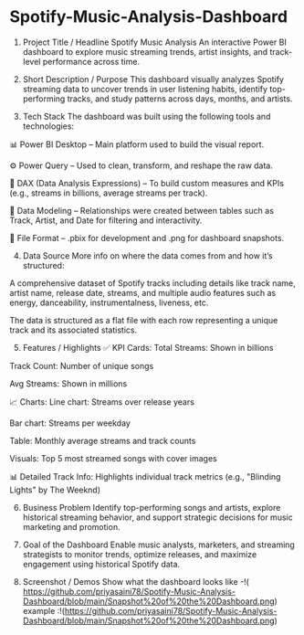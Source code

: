 # Spotify-Music-Analysis-Dashboard 
1. Project Title / Headline
Spotify Music Analysis
An interactive Power BI dashboard to explore music streaming trends, artist insights, and track-level performance across time.

2. Short Description / Purpose
This dashboard visually analyzes Spotify streaming data to uncover trends in user listening habits, identify top-performing tracks, and study patterns across days, months, and artists.

3. Tech Stack
The dashboard was built using the following tools and technologies:

📊 Power BI Desktop – Main platform used to build the visual report.

⚙️ Power Query – Used to clean, transform, and reshape the raw data.

📐 DAX (Data Analysis Expressions) – To build custom measures and KPIs (e.g., streams in billions, average streams per track).

🔗 Data Modeling – Relationships were created between tables such as Track, Artist, and Date for filtering and interactivity.

📁 File Format – .pbix for development and .png for dashboard snapshots.

4. Data Source
More info on where the data comes from and how it’s structured:

A comprehensive dataset of Spotify tracks including details like track name, artist name, release date, streams, and multiple audio features such as energy, danceability, instrumentalness, liveness, etc.

The data is structured as a flat file with each row representing a unique track and its associated statistics.

5. Features / Highlights
✅ KPI Cards:
Total Streams: Shown in billions

Track Count: Number of unique songs

Avg Streams: Shown in millions

📈 Charts:
Line chart: Streams over release years

Bar chart: Streams per weekday

Table: Monthly average streams and track counts

Visuals: Top 5 most streamed songs with cover images

📊 Detailed Track Info:
Highlights individual track metrics (e.g., "Blinding Lights" by The Weeknd)

6. Business Problem
Identify top-performing songs and artists, explore historical streaming behavior, and support strategic decisions for music marketing and promotion.

7. Goal of the Dashboard
Enable music analysts, marketers, and streaming strategists to monitor trends, optimize releases, and maximize engagement using historical Spotify data.

8. Screenshot / Demos
Show what the dashboard looks like -!( https://github.com/priyasaini78/Spotify-Music-Analysis-Dashboard/blob/main/Snapshot%20of%20the%20Dashboard.png)
example :!(https://github.com/priyasaini78/Spotify-Music-Analysis-Dashboard/blob/main/Snapshot%20of%20the%20Dashboard.png)















